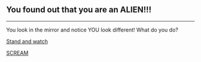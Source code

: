## You found out that you are an **ALIEN!!!**
---

You look in the mirror and notice YOU look different! What do you do?


[Stand and watch](green.md)

[SCREAM](scream.md)

